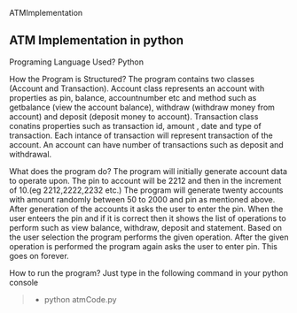  ATMImplementation
## ATM Implementation in python

Programing Language Used?
 Python

How the Program is Structured?
 The program contains two classes (Account and Transaction). Account class represents an account with properties as pin, balance, accountnumber etc and method such as 
 getbalance (view the account balance), withdraw (withdraw money from account) and deposit (deposit money to account). Transaction class conatins properties such as 
 transaction id, amount , date and type of transaction. Each intance of transaction will represent transaction of the account. An account can have number of 
 transactions such as deposit and withdrawal.

What does the program do?
 The program will initially generate account data to operate upon. The pin to account will be 2212 and then in the increment of 10.(eg 2212,2222,2232 etc.)
 The program will generate twenty accounts with amount randomly between 50 to 2000 and pin as mentioned above. After generation of the accounts it asks the user to 
 enter the pin. When the user enteers the pin and if it is correct then it shows the list of operations to perform such as view balance, withdraw, deposit and 
 statement. Based on the user selection the program performs the given operation. After the given operation is performed the program again asks the user to enter pin.
 This goes on forever.
 
How to run the program?
 Just type in the following command in your python console
 
>- python atmCode.py
  
